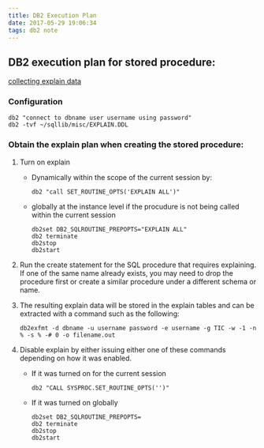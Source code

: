 ```yaml
---
title: DB2 Execution Plan
date: 2017-05-29 19:06:34
tags: db2 note
---
```

## DB2 execution plan for stored procedure:
[collecting explain data](http://www-01.ibm.com/support/docview.wss?uid=swg21279292)

### Configuration
```
db2 "connect to dbname user username using password"
db2 -tvf ~/sqllib/misc/EXPLAIN.DDL
```

### Obtain the explain plan when creating the stored procedure:
1. Turn on explain
    * Dynamically within the scope of the current session by:
      ```
      db2 "call SET_ROUTINE_OPTS('EXPLAIN ALL')" 
      ```
    * globally at the instance level if the procudure is not being called within the current session
      ```
      db2set DB2_SQLROUTINE_PREPOPTS="EXPLAIN ALL"
      db2 terminate 
      db2stop 
      db2start 
      ```
1. Run the create statement for the SQL procedure that requires explaining. If one of the same name already exists, you may need to drop the procedure first or create a similar procedure under a different schema or name. 

1. The resulting explain data will be stored in the explain tables and can be extracted with a command such as the following:
   ```
   db2exfmt -d dbname -u username password -e username -g TIC -w -1 -n % -s % -# 0 -o filename.out
   ```

1. Disable explain by either issuing either one of these commands depending on how it was enabled. 
    * If it was turned on for the current session
      ```
      db2 "CALL SYSPROC.SET_ROUTINE_OPTS('')"
      ```
    * If it was turned on globally
      ```
      db2set DB2_SQLROUTINE_PREPOPTS=
      db2 terminate 
      db2stop 
      db2start
      ```



